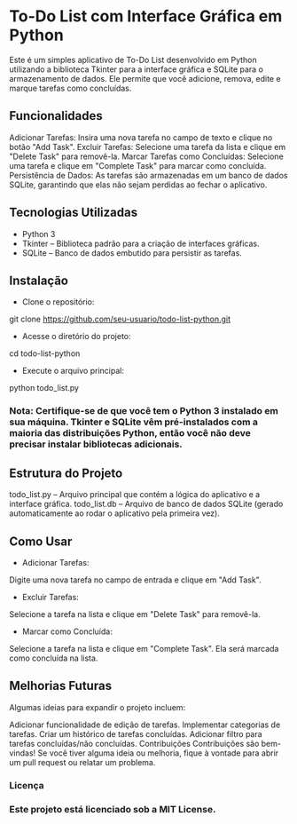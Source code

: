 # To-Do List com Interface Gráfica em Python

Este é um simples aplicativo de To-Do List desenvolvido em Python utilizando a biblioteca Tkinter para a interface gráfica e SQLite para o armazenamento de dados. Ele permite que você adicione, remova, edite e marque tarefas como concluídas.

## Funcionalidades

Adicionar Tarefas: Insira uma nova tarefa no campo de texto e clique no botão "Add Task".
Excluir Tarefas: Selecione uma tarefa da lista e clique em "Delete Task" para removê-la.
Marcar Tarefas como Concluídas: Selecione uma tarefa e clique em "Complete Task" para marcar como concluída.
Persistência de Dados: As tarefas são armazenadas em um banco de dados SQLite, garantindo que elas não sejam perdidas ao fechar o aplicativo.

## Tecnologias Utilizadas

- Python 3
- Tkinter – Biblioteca padrão para a criação de interfaces gráficas.
- SQLite – Banco de dados embutido para persistir as tarefas.

## Instalação

- Clone o repositório:

git clone https://github.com/seu-usuario/todo-list-python.git

- Acesse o diretório do projeto:

cd todo-list-python

- Execute o arquivo principal:

python todo_list.py

### Nota: Certifique-se de que você tem o Python 3 instalado em sua máquina. Tkinter e SQLite vêm pré-instalados com a maioria das distribuições Python, então você não deve precisar instalar bibliotecas adicionais.

## Estrutura do Projeto

todo_list.py – Arquivo principal que contém a lógica do aplicativo e a interface gráfica.
todo_list.db – Arquivo de banco de dados SQLite (gerado automaticamente ao rodar o aplicativo pela primeira vez).

## Como Usar

- Adicionar Tarefas:

Digite uma nova tarefa no campo de entrada e clique em "Add Task".

- Excluir Tarefas:

Selecione a tarefa na lista e clique em "Delete Task" para removê-la.

- Marcar como Concluída:

Selecione a tarefa na lista e clique em "Complete Task". Ela será marcada como concluída na lista.

## Melhorias Futuras

Algumas ideias para expandir o projeto incluem:

Adicionar funcionalidade de edição de tarefas.
Implementar categorias de tarefas.
Criar um histórico de tarefas concluídas.
Adicionar filtro para tarefas concluídas/não concluídas.
Contribuições
Contribuições são bem-vindas! Se você tiver alguma ideia ou melhoria, fique à vontade para abrir um pull request ou relatar um problema.

### Licença
### Este projeto está licenciado sob a MIT License.
